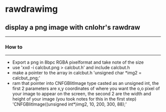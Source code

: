 # rawdrawimg

## display a png image with cnlohr's rawdraw
-----------------------------------------------
### How to
--------------
* Export a png in 8bpc RGBA pixelformat and take note of the size
* use 'xxd -i calcbut.png > calcbut.h' and include calcbut.h
* make a pointer to the array in calcbut.h
    'unsigned char *img2 = calcbut_png;'
* ram that pointer into CNFGBlitImage type casted as an unsigned int, the first 2 parameters   are x,y coordinates of where you want the o,o pixel of your image to appear on the screen, the second 2 are the width and height of your image (you took notes for this in the first step)
'CNFGBlitImage((unsigned int*)img2, 10, 200, 300, 88);'
